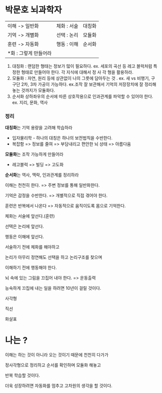 # 박문호 뇌과학자

|                       |             |        |
| --------------------- | ----------- | ------ |
| 이해 -> 일반화        | 체화 : 서술 | 대칭화 |
| 기억 -> 개별화        | 선택 : 논리 | 모듈화 |
| 훈련 -> 자동화        | 행동 : 이해 | 순서화 |
| *화 : 그렇게 만들어라 |             |        |

1. 대칭화 :
  랜덤한 형태는 정보가 많이 필요하다. ex. 세포의 곡선 등
  레고 블럭처럼 특정한 형태로 만들어야 한다. 
  각 지식에 대해서 정 사 각 형을 활용하라.
2. 모듈화 : 
  자연, 원리 등에 상관없이 나의 그릇에 담아두는 것 . ex. 새 vs 비행기, 구구단
  2차, 3차 가공이 가능하다. ex.조작
  잘 보관해서 기억의 저장장치에 잘 정리해놓는 것까지가 모듈화다.
3. 순서화
  상하좌우의 순서에 따른 상호작용으로 인과관계를 파악할 수 있어야 한다.
  ex. 지리, 문화, 역사



### 정리

**대칭화**는 기억 용량을 고려해 학습하라 

* 입자물리학 - 하나의 대칭은 하나의 보전법칙을 수반한다.
* 복잡함 => 정보를 줄여 => 부담내리고 편안한 뇌 상태 => 아름다움

**모듈화**는 조작 가능하게 만들어라

* 레고블럭 => 빌딩 => 고도화

**순서화**는 역사, 맥락, 인과관계를 정리하라





이해는 천천히 한다. => 주변 정보를 통해 일반화한다.

기억은 감정을 수반한다. => 개별적으로 직접 겪어야 한다. 

훈련은 반복에서 나온다 => 자동적으로 움직이도록 몸으로 기억한다.



체화는 서술에 앞선다.(훈련)

선택은 논리에 앞선다.

행동은 이해에 앞선다.

서술하기 전에 체화를 해야하고

논리가 아무리 정연해도 선택을 하고 논리구조를 찾으며

이해하기 전에 행동해야 한다.



뇌 속에 있는 그림을 끄집어 내야 한다. => 운동출력

능숙하게 끄집에 내는 일을 하려면 10년이 걸릴 것이다.



사각형

직선

화살표





# 나는 ? 



이해는 하는 것이 아니라 오는 것이기 때문에 천천히 다가가

정사각형으로 정리하고 순서를 확인하며 모듈화 해놓고

반복 학습할 것이다.

더욱 성장하려면 자동화를 멈추고 고차원의 생각을 할 것이다.

